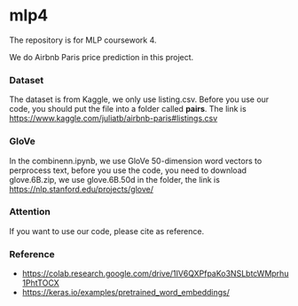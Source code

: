 # mlp4
The repository is for MLP coursework 4.

We do Airbnb Paris price prediction in this project. 

### Dataset 
The dataset is from Kaggle, we only use listing.csv. Before you use our code, you should put the file into a folder called **pairs**. The link is <https://www.kaggle.com/juliatb/airbnb-paris#listings.csv>

### GloVe
In the combinenn.ipynb, we use GloVe 50-dimension word vectors to perprocess text, before you use the code, you need to download glove.6B.zip, we use glove.6B.50d in the folder, the link is <https://nlp.stanford.edu/projects/glove/>

### Attention
If you want to use our code, please cite as reference.

### Reference
+ <https://colab.research.google.com/drive/1IV6QXPfpaKo3NSLbtcWMprhu1PhtTOCX>
+ <https://keras.io/examples/pretrained_word_embeddings/>

